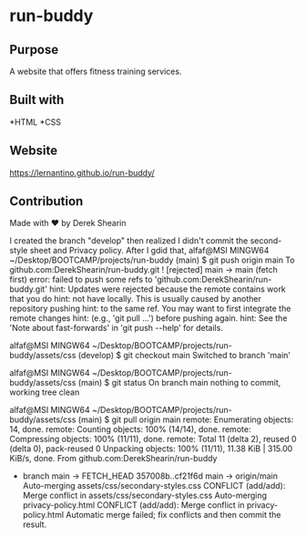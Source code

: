 # run-buddy

## Purpose
A website that offers fitness training services.

## Built with 
*HTML
*CSS

## Website
https://lernantino.github.io/run-buddy/

## Contribution
Made with ❤️ by Derek Shearin

I created the branch "develop" then realized I didn't commit the second-style sheet and Privacy policy. After I gdid that, 
alfaf@MSI MINGW64 ~/Desktop/BOOTCAMP/projects/run-buddy (main)
$ git push origin main
To github.com:DerekShearin/run-buddy.git
 ! [rejected]        main -> main (fetch first)
error: failed to push some refs to 'github.com:DerekShearin/run-buddy.git'
hint: Updates were rejected because the remote contains work that you do
hint: not have locally. This is usually caused by another repository pushing
hint: to the same ref. You may want to first integrate the remote changes
hint: (e.g., 'git pull ...') before pushing again.
hint: See the 'Note about fast-forwards' in 'git push --help' for details.
 

alfaf@MSI MINGW64 ~/Desktop/BOOTCAMP/projects/run-buddy/assets/css (develop)
$ git checkout main
Switched to branch 'main'

alfaf@MSI MINGW64 ~/Desktop/BOOTCAMP/projects/run-buddy/assets/css (main)
$ git status
On branch main
nothing to commit, working tree clean

alfaf@MSI MINGW64 ~/Desktop/BOOTCAMP/projects/run-buddy/assets/css (main)
$ git pull origin main
remote: Enumerating objects: 14, done.
remote: Counting objects: 100% (14/14), done.
remote: Compressing objects: 100% (11/11), done.
remote: Total 11 (delta 2), reused 0 (delta 0), pack-reused 0
Unpacking objects: 100% (11/11), 11.38 KiB | 315.00 KiB/s, done.
From github.com:DerekShearin/run-buddy
 * branch            main       -> FETCH_HEAD
   357008b..cf21f6d  main       -> origin/main
Auto-merging assets/css/secondary-styles.css
CONFLICT (add/add): Merge conflict in assets/css/secondary-styles.css
Auto-merging privacy-policy.html
CONFLICT (add/add): Merge conflict in privacy-policy.html
Automatic merge failed; fix conflicts and then commit the result.
